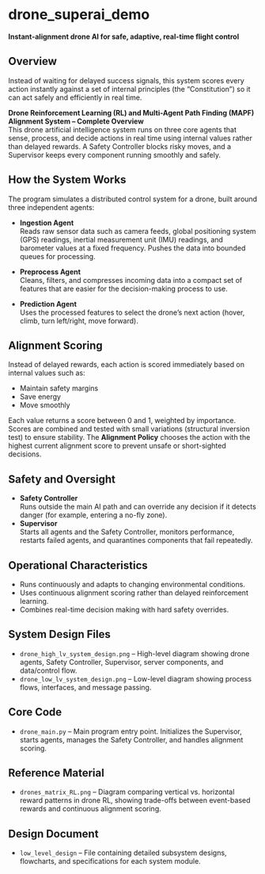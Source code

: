 # drone_superai_demo
**Instant-alignment drone AI for safe, adaptive, real-time flight control**

## Overview  
Instead of waiting for delayed success signals, this system scores every action instantly against a set of internal principles (the “Constitution”) so it can act safely and efficiently in real time.

**Drone Reinforcement Learning (RL) and Multi-Agent Path Finding (MAPF) Alignment System – Complete Overview**  
This drone artificial intelligence system runs on three core agents that sense, process, and decide actions in real time using internal values rather than delayed rewards. A Safety Controller blocks risky moves, and a Supervisor keeps every component running smoothly and safely.

## How the System Works  
The program simulates a distributed control system for a drone, built around three independent agents:

- **Ingestion Agent**  
  Reads raw sensor data such as camera feeds, global positioning system (GPS) readings, inertial measurement unit (IMU) readings, and barometer values at a fixed frequency. Pushes the data into bounded queues for processing.

- **Preprocess Agent**  
  Cleans, filters, and compresses incoming data into a compact set of features that are easier for the decision-making process to use.

- **Prediction Agent**  
  Uses the processed features to select the drone’s next action (hover, climb, turn left/right, move forward).

## Alignment Scoring  
Instead of delayed rewards, each action is scored immediately based on internal values such as:  
- Maintain safety margins  
- Save energy  
- Move smoothly  

Each value returns a score between 0 and 1, weighted by importance. Scores are combined and tested with small variations (structural inversion test) to ensure stability. The **Alignment Policy** chooses the action with the highest current alignment score to prevent unsafe or short-sighted decisions.

## Safety and Oversight  
- **Safety Controller**  
  Runs outside the main AI path and can override any decision if it detects danger (for example, entering a no-fly zone).  
- **Supervisor**  
  Starts all agents and the Safety Controller, monitors performance, restarts failed agents, and quarantines components that fail repeatedly.

## Operational Characteristics  
- Runs continuously and adapts to changing environmental conditions.  
- Uses continuous alignment scoring rather than delayed reinforcement learning.  
- Combines real-time decision making with hard safety overrides.

## System Design Files  
- `drone_high_lv_system_design.png` – High-level diagram showing drone agents, Safety Controller, Supervisor, server components, and data/control flow.  
- `drone_low_lv_system_design.png` – Low-level diagram showing process flows, interfaces, and message passing.  

## Core Code  
- `drone_main.py` – Main program entry point. Initializes the Supervisor, starts agents, manages the Safety Controller, and handles alignment scoring.

## Reference Material  
- `drones_matrix_RL.png` – Diagram comparing vertical vs. horizontal reward patterns in drone RL, showing trade-offs between event-based rewards and continuous alignment scoring.

## Design Document  
- `low_level_design` – File containing detailed subsystem designs, flowcharts, and specifications for each system module.
